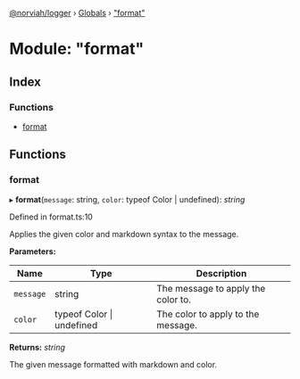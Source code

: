 [@norviah/logger](../README.md) › [Globals](../globals.md) › ["format"](_format_.md)

# Module: "format"

## Index

### Functions

* [format](_format_.md#format)

## Functions

###  format

▸ **format**(`message`: string, `color`: typeof Color | undefined): *string*

Defined in format.ts:10

Applies the given color and markdown syntax to the message.

**Parameters:**

Name | Type | Description |
------ | ------ | ------ |
`message` | string | The message to apply the color to. |
`color` | typeof Color &#124; undefined | The color to apply to the message. |

**Returns:** *string*

The given message formatted with markdown and color.
